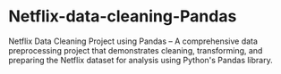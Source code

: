 # Netflix-data-cleaning-Pandas
Netflix Data Cleaning Project using Pandas – A comprehensive data preprocessing project that demonstrates cleaning, transforming, and preparing the Netflix dataset for analysis using Python's Pandas library.
